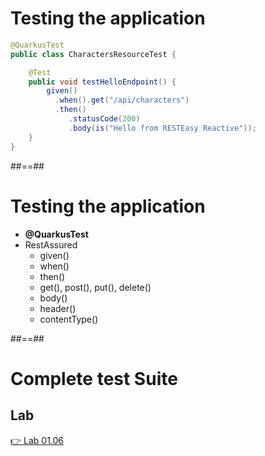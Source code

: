 <!-- .slide: class="with-code" -->

# Testing the application

```java
@QuarkusTest
public class CharactersResourceTest {

    @Test
    public void testHelloEndpoint() {
        given()
          .when().get("/api/characters")
          .then()
             .statusCode(200)
             .body(is("Hello from RESTEasy Reactive"));
    }
}
```

##==##

<!-- .slide: class="with-code" -->

# Testing the application

- **@QuarkusTest**
- RestAssured
  - given()
  - when()
  - then()
  - get(), post(), put(), delete()
  - body()
  - header()
  - contentType()

##==##

<!-- .slide: class="exercice" -->

# Complete test Suite

## Lab

[👉 Lab 01.06](https://github.com/sfeir-open-source/sfeir-school-quarkus/blob/main/steps/01.06-test-application/README.md)
